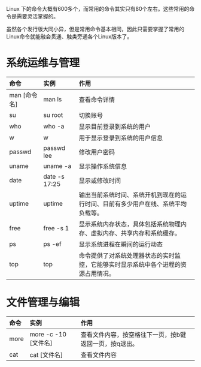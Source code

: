 Linux 下的命令大概有600多个，而常用的命令其实只有80个左右。这些常用的命令是需要灵活掌握的。

虽然各个发行版大同小异，但是常用命令基本相同，因此只需要掌握了常用的Linux命令就能融会贯通、触类旁通各个Linux版本了。

# 系统运维与管理

| 命令 | 实例 | 作用 |
| :--- | :--- | :--- |
| man \[命令名\] | man ls | 查看命令详情 |
| su | su root | 切换账号 |
| who | who -a | 显示目前登录到系统的用户 |
| w | w | 用于显示登录到系统的用户信息 |
| passwd | passwd lee | 修改用户密码 |
| uname | uname -a | 显示操作系统信息 |
| date | date -s 17:25 | 显示或修改时间 |
| uptime | uptime | 输出当前系统时间、系统开机到现在的运行时间、目前有多少用户在线、系统平均负载等。 |
| free | free -s 1 | 显示系统内存状态，具体包括系统物理内存、虚拟内存、共享内存和系统缓存。 |
| ps | ps -ef | 显示系统进程在瞬间的运行动态 |
| top | top | 命令提供了对系统处理器状态的实时监控，它能够实时显示系统中各个进程的资源占用情况。 |

# 文件管理与编辑

| 命令 | 实例 | 作用 |
| :--- | :--- | :--- |
| more | more -c -10 \[文件名\] | 查看文件内容，按空格往下一页，按b键返回一页，按q退出。 |
| cat | cat \[文件名\] | 查看文件内容 |



